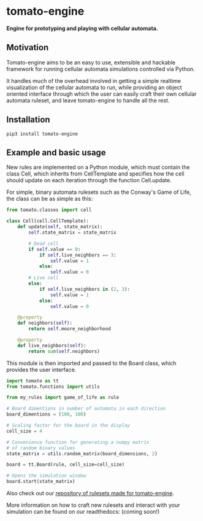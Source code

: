 # tomato-engine

**Engine for prototyping and playing with cellular automata.**

## Motivation

Tomato-engine aims to be an easy to use, extensible and hackable
framework for running cellular automata simulations controlled
via Python.

It handles much of the overhead involved in getting a simple
 realtime visualization of the cellular automata to run, while
 providing an object oriented interface through which the user
 can easily craft their own cellular automata ruleset, and leave
 tomato-engine to handle all the rest.

## Installation

```
pip3 install tomato-engine
```

## Example and basic usage

New rules are implemented on a Python module, which must contain
the class Cell, which inherits from CellTemplate and specifies
how the cell should update on each iteration through the function
Cell.update.

For simple, binary automata rulesets such as the Conway's Game of
Life, the class can be as simple as this:

```python
from tomato.classes import cell

class Cell(cell.CellTemplate):
    def update(self, state_matrix):
        self.state_matrix = state_matrix

        # Dead cell
        if self.value == 0:
            if self.live_neighbors == 3:
                self.value = 1
            else:
                self.value = 0
        # Live cell
        else:
            if self.live_neighbors in (2, 3):
                self.value = 1
            else:
                self.value = 0

    @property
    def neighbors(self):
        return self.moore_neighborhood

    @property
    def live_neighbors(self):
        return sum(self.neighbors)
```

This module is then imported and passed to the Board class, which
provides the user interface. 

```python
import tomato as tt
from tomato.functions import utils

from my_rules import game_of_life as rule

# Board dimentions in number of automata in each direction
board_dimentions = (100, 100)

# Scaling factor for the board in the display
cell_size = 4

# Convenience function for generating a numpy matrix
# of random binary values
state_matrix = utils.random_matrix(board_dimensions, 2)

board = tt.Board(rule, cell_size=cell_size)

# Opens the simulation window
board.start(state_matrix)
```

Also check out our [repository of rulesets made for
tomato-engine](codeberg.org/eduardotogpi/tomato-rules).

More information on how to craft new rulesets and interact with
your simulation can be found on our readthedocs: (coming soon!)
